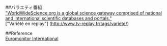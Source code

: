 ##バラエティ番組<br>
  ["WorldWideScience.org is a global science gateway comprised of national and international scientific databases and portals."](http://worldwidescience.org/wws/result-list/fullRecord:%E3%83%90%E3%83%A9%E3%82%A8%E3%83%86%E3%82%A3%E7%95%AA%E7%B5%84/preferredLanguage:ja/#ResultList=0|0|_|RANK|0)<br>
  ["Variété en replay"] (http://www.tv-replay.fr/tags/variete/) <br>


##Reference <br>
[Euromonitor International](http://www.euromonitor.com/) <br>
